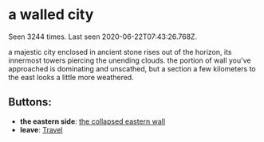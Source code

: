 # a walled city

Seen 3244 times. Last seen 2020-06-22T07:43:26.768Z.

a majestic city enclosed in ancient stone rises out of the horizon, its innermost towers piercing the unending clouds. the portion of wall you've approached is dominating and unscathed, but a section a few kilometers to the east looks a little more weathered.

## Buttons:

- **the eastern side**: [the collapsed eastern wall](the-collapsed-eastern-wall-Nrj1yat.md)
- **leave**: [Travel](Travel-travel.md)
